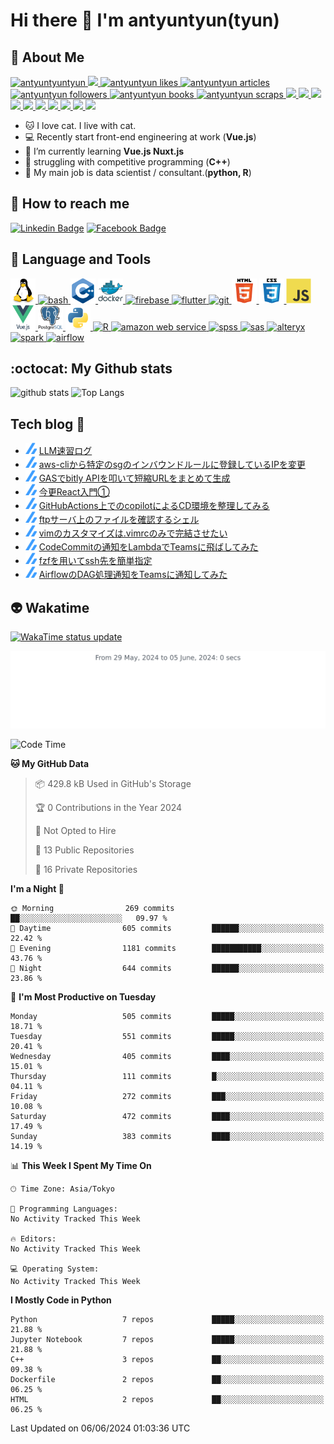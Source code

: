 # Hi there 👋 I'm antyuntyun(tyun)

<!--
**antyuntyuntyun/antyuntyuntyun** is a ✨ _special_ ✨ repository because its `README.md` (this file) appears on your GitHub profile.

Here are some ideas to get you started:

- 🔭 I’m currently working on ...
- 🌱 I’m currently learning ...
- 👯 I’m looking to collaborate on ...
- 🤔 I’m looking for help with ...
- 💬 Ask me about ...
- 📫 How to reach me: ...
- 😄 Pronouns: ...
- ⚡ Fun fact: ...
-->

## 🤵 About Me

<p align="left"> 
  <a href="https://github.com/antyuntyuntyun/antyuntyuntyun/">
    <img src="https://komarev.com/ghpvc/?username=antyuntyuntyun&color=orange&style=flat" alt="antyuntyuntyun" />
  </a>
  <a href="https://github.com/antyuntyuntyun">
    <img height="20" src="https://img.shields.io/github/followers/antyuntyuntyun?label=follow&logo=github&style=flat" />
  </a>
  <!--  zenn  -->
  <!--   <a href="https://zenn.dev/antyuntyun">
      <img height="20" src="https://zenn-badge.ganariya.vercel.app/antyuntyun/liked" />
    </a>
    <a href="https://zenn.dev/antyuntyun">
      <img height="20" src="https://zenn-badge.ganariya.vercel.app/antyuntyun/followers" />
    </a>
    <a href="https://zenn.dev/antyuntyun">
      <img height="20" src="https://zenn-badge.ganariya.vercel.app/antyuntyun/articles" />
    </a> -->
  <!--   2021/5/17 のapi仕様変更により、こちら卒業　https://github.com/Ganariya/zenn-badge -->
  <!--   こちらに移行 https://github.com/nikaera/zenn-badge-->
  <!-- Like のバッジ -->
  <a href="https://zenn.dev/antyuntyun">
    <img src="https://zenn.badge.nikaera.com/s/antyuntyun/likes?style=flat" alt="antyuntyun likes" />
  </a>

  <!-- Articles のバッジ -->
  <a href="https://zenn.dev/antyuntyun/articles">
    <img src="https://zenn.badge.nikaera.com/s/antyuntyun/articles?style=flat" alt="antyuntyun articles" height="20" />
  </a>

  <!-- Followers のバッジ -->
  <a href="https://zenn.dev/antyuntyun/">
    <img src="https://zenn.badge.nikaera.com/s/antyuntyun/followers?style=flat" alt="antyuntyun followers" height="20"/>
  </a>

  <!-- Books のバッジ -->
  <a href="https://zenn.dev/antyuntyun/books">
    <img src="https://zenn.badge.nikaera.com/s/antyuntyun/books?style=flat" alt="antyuntyun books" height="20"/>
  </a>

  <!-- Scraps のバッジ -->
  <a href="https://zenn.dev/antyuntyun/scraps">
    <img src="https://zenn.badge.nikaera.com/s/antyuntyun/scraps?style=flat" alt="antyuntyun scraps" height="20" />
  </a>
  <!--  zenn  -->
  
  <!--  Qiita  -->
  <a href="http://qiita.com/antyuntyuntyun">
    <img src="https://qiita-badge.apiapi.app/s/antyuntyuntyun/contributions.svg"  height="20"/>
  </a>
  <a href="http://qiita.com/antyuntyuntyun">
    <img src="https://qiita-badge.apiapi.app/s/antyuntyuntyun/followers.svg" height="20" />
  </a>
  <a href="http://qiita.com/antyuntyuntyun">
    <img src="https://qiita-badge.apiapi.app/s/antyuntyuntyun/posts.svg"  height="20" />
  </a>  
  <!--  Qiita  -->
  
  <!--  Certificates  -->
  <a href="https://www.credly.com/badges/bb885a79-c895-4970-9cac-9a613d617704/public_url">
    <img src="https://img.shields.io/badge/-Amazon%20AWS%20SAP-232F3E.svg?logo=amazon-aws&style=flat" height="20" />
  </a>
  <a href="https://www.youracclaim.com/badges/955d66c9-063b-4ef5-a89c-0e0e67c0112d/public_url">
    <img src="https://img.shields.io/badge/-Amazon%20AWS%20SAA-232F3E.svg?logo=amazon-aws&style=flat" height="20" />
  </a>
  <a href="https://www.credly.com/badges/a2d28c30-ef7c-4ff9-9f3c-73f835e24933/public_url">
    <img src="https://img.shields.io/badge/-Amazon%20AWS%20MLS-232F3E.svg?logo=amazon-aws&style=flat" height="20" />
  </a>
  <a href="https://www.credly.com/badges/1e06537c-0108-4394-9212-a0c8caae9b35/public_url">
    <img src="https://img.shields.io/badge/-Amazon%20AWS%20DBS-232F3E.svg?logo=amazon-aws&style=flat" height="20" />
  </a>
  <a href="https://www.credly.com/badges/dc6547ca-a431-4aba-9e71-7d7d96905bb0/public_url">
    <img  src="https://img.shields.io/badge/-Microsoft%20MCP%20DP--100-232F3E.svg?logo=microsoftazure&style=flat" height="20"/>
  </a>
  <a href="https://www.credly.com/badges/225ffc55-cf2f-47e7-a470-64dc843e0112/public_url">
    <img src="https://img.shields.io/badge/-Microsoft%20MCP%20AI--900-232F3E.svg?logo=microsoftazure&style=flat" height="20" />
  </a>
  <a href="https://www.credly.com/badges/96dc09ab-5906-4288-9f4a-00eeb930dc32/public_url">
    <img src="https://img.shields.io/badge/-Microsoft%20MCP%20AZ--900-232F3E.svg?logo=microsoftazure&style=flat" height="20" />
  </a>
  <!--  Certificates  -->
</p>

- :cat: I love cat. I live with cat.
- 💻 Recently start front-end engineering at work (**Vue.js**)
- 🌱 I’m currently learning **Vue.js Nuxt.js**
- :muscle: struggling with competitive programming (**C++**)
- :man: My main job is data scientist / consultant.(**python, R**)
<!-- - 🤔 I’m looking for help with SPSS modeling -->

## :hatched_chick: How to reach me

[![Linkedin Badge](https://img.shields.io/badge/-@yuta.yasumura-blue?style=flat-square&logo=Linkedin&logoColor=white&link=https://www.linkedin.com/in/yuta-yasumura-55b1301b9/)](https://www.linkedin.com/in/yuta-yasumura-55b1301b9/)
[![Facebook Badge](https://img.shields.io/badge/-@yuta.yasumura-3b5998?style=flat-square&labelColor=3b5998&logo=facebook&logoColor=white&link=https://www.facebook.com/yuta.yasumura)](https://www.facebook.com/yuta.yasumura)

## :eyes: Language and Tools

<p align="left">
  <a href="https://www.linux.org/" target="_blank">
    <img src="https://raw.githubusercontent.com/devicons/devicon/master/icons/linux/linux-original.svg" alt="linux" width="40" height="40"/>
  </a>
  <a href="https://www.gnu.org/software/bash/" target="_blank">
    <img src="https://www.vectorlogo.zone/logos/gnu_bash/gnu_bash-icon.svg" alt="bash" width="40" height="40"/>
  </a>
  <a href="https://www.w3schools.com/cpp/" target="_blank">
    <img src="https://raw.githubusercontent.com/devicons/devicon/master/icons/cplusplus/cplusplus-original.svg" alt="cplusplus" width="40" height="40"/>
  </a>
  <a href="https://www.docker.com/" target="_blank">
    <img src="https://raw.githubusercontent.com/devicons/devicon/master/icons/docker/docker-original-wordmark.svg" alt="docker" width="40" height="40"/>
  </a>
  <a href="https://firebase.google.com/" target="_blank">
    <img src="https://www.vectorlogo.zone/logos/firebase/firebase-icon.svg" alt="firebase" width="40" height="40"/>
  </a>
  <a href="https://flutter.dev" target="_blank">
    <img src="https://www.vectorlogo.zone/logos/flutterio/flutterio-icon.svg" alt="flutter" width="40" height="40"/>
  </a>
  <a href="https://git-scm.com/" target="_blank">
    <img src="https://www.vectorlogo.zone/logos/git-scm/git-scm-icon.svg" alt="git" width="40" height="40"/>
  </a>
  <a href="https://www.w3.org/html/" target="_blank">
    <img src="https://raw.githubusercontent.com/devicons/devicon/master/icons/html5/html5-original-wordmark.svg" alt="html5" width="40" height="40"/>
  </a>
  <a href="https://www.w3schools.com/css/" target="_blank">
    <img src="https://raw.githubusercontent.com/devicons/devicon/master/icons/css3/css3-original-wordmark.svg" alt="css3" width="40" height="40"/>
  </a>
  <a href="https://developer.mozilla.org/en-US/docs/Web/JavaScript" target="_blank">
    <img src="https://raw.githubusercontent.com/devicons/devicon/master/icons/javascript/javascript-original.svg" alt="javascript" width="40" height="40"/>
  </a>
   <a href="https://vuejs.org/" target="_blank">
    <img src="https://raw.githubusercontent.com/devicons/devicon/master/icons/vuejs/vuejs-original-wordmark.svg" alt="vuejs" width="40" height="40"/>
  </a>
<!--   <a href="https://www.jenkins.io" target="_blank">
    <img src="https://www.vectorlogo.zone/logos/jenkins/jenkins-icon.svg" alt="jenkins" width="40" height="40"/>
  </a> -->
<!--   <a href="https://nodejs.org" target="_blank">
    <img src="https://raw.githubusercontent.com/devicons/devicon/master/icons/nodejs/nodejs-original-wordmark.svg" alt="nodejs" width="40" height="40"/>
  </a> -->
  <a href="https://www.postgresql.org" target="_blank">
    <img src="https://raw.githubusercontent.com/devicons/devicon/master/icons/postgresql/postgresql-original-wordmark.svg" alt="postgresql" width="40" height="40"/>
  </a>
  <a href="https://www.python.org" target="_blank">
    <img src="https://raw.githubusercontent.com/devicons/devicon/master/icons/python/python-original.svg" alt="python" width="40" height="40"/>
  </a>
  <a href="https://www.r-project.org/" target="_blank">
    <img src="https://www.r-project.org/logo/Rlogo.svg" alt="R" width="40" height="40"/>
  </a>  
  <a href="https://aws.amazon.com/" target="_blank">
    <img src="https://www.vectorlogo.zone/logos/amazon_aws/amazon_aws-icon.svg" alt="amazon web service" width="40" height="40"/>
  </a>
  <a href="https://www.ibm.com/jp-ja/products/spss-modeler" target="_blank">
    <img src="https://cdn.worldvectorlogo.com/logos/spss-1.svg" alt="spss" width="40" height="40"/>
  </a>
  <a href="https://www.sas.com/ja_jp/home.html" target="_blank">
    <img src="https://cdn.worldvectorlogo.com/logos/sas-6.svg" alt="sas" width="40" height="40"/>
  </a>
  <a href="https://www.alteryx.com/" target="_blank">
    <img src="https://iconape.com/wp-content/files/jq/351784/svg/351784.svg" alt="alteryx" width="80" height="40"/>
  </a>  
  <a href="https://spark.apache.org/docs/3.1.2/" target="_blank">
    <img src="https://www.vectorlogo.zone/logos/apache_spark/apache_spark-ar21.svg" alt="spark" width="80" height="40"/>
  </a>
  <a href="https://airflow.apache.org/docs/" target="_blank">
    <img src="https://iconape.com/wp-content/files/dd/370523/svg/370523.svg" alt="airflow" width="80" height="40"/>
  </a>

</p>

## :octocat: My Github stats

<p align="left"> 
    <img alt="github stats" height="180px" src="https://github-readme-stats.vercel.app/api?username=antyuntyuntyun&count_private=true&show_icons=true&show_icons=true" />
  <img alt="Top Langs" height="180px" src="https://github-readme-stats.vercel.app/api/top-langs/?username=antyuntyuntyun&layout=compact&count_private=true&show_icons=true&show_icons=true" />
</p>

## Tech blog :hammer:

<!--[START github.com/ikawaha/feedsnippet]--><!--[2023-12-30T01:16:45Z]-->
* ![](./icon/zenn.png) [LLM速習ログ](https://zenn.dev/antyuntyun/articles/learning_llm)
* ![](./icon/zenn.png) [aws-cliから特定のsgのインバウンドルールに登録しているIPを変更](https://zenn.dev/antyuntyun/articles/aws-cli-change-ip-of-sg-ingress)
* ![](./icon/zenn.png) [GASでbitly APIを叩いて短縮URLをまとめて生成](https://zenn.dev/antyuntyun/articles/gas-generate-short-url)
* ![](./icon/zenn.png) [今更React入門①](https://zenn.dev/antyuntyun/articles/getting-started-react-1)
* ![](./icon/zenn.png) [GitHubActions上でのcopilotによるCD環境を整理してみる](https://zenn.dev/antyuntyun/articles/copilot-in-github-actions)
* ![](./icon/zenn.png) [ftpサーバ上のファイルを確認するシェル](https://zenn.dev/antyuntyun/articles/ftp_ls_shell)
* ![](./icon/zenn.png) [vimのカスタマイズは.vimrcのみで完結させたい](https://zenn.dev/antyuntyun/articles/vim_custmoize)
* ![](./icon/zenn.png) [CodeCommitの通知をLambdaでTeamsに飛ばしてみた](https://zenn.dev/antyuntyun/articles/codecommit_notification)
* ![](./icon/zenn.png) [fzfを用いてssh先を簡単指定](https://zenn.dev/antyuntyun/articles/ssh-fzf-function)
* ![](./icon/zenn.png) [AirflowのDAG処理通知をTeamsに通知してみた](https://zenn.dev/antyuntyun/articles/airflow_custom_notification)
<!--[END github.com/ikawaha/feedsnippet]-->

## 👽 Wakatime

[![WakaTime status update](https://github.com/antyuntyuntyun/antyuntyuntyun/actions/workflows/wakatime-update.yml/badge.svg)](https://github.com/antyuntyuntyun/antyuntyuntyun/actions/workflows/wakatime-update.yml)

<img src="https://github.com/antyuntyuntyun/antyuntyuntyun/blob/master/images/stat.svg" alt="Alternative Text"/>
<!--
Example: <img src="https://github.com/avinal/avinal/blob/main/images/stat.svg" alt="Avinal WakaTime Activity"/>
-->

<!--START_SECTION:waka-->
![Code Time](http://img.shields.io/badge/Code%20Time-237%20hrs%2020%20mins-blue)

**🐱 My GitHub Data** 

> 📦 429.8 kB Used in GitHub's Storage 
 > 
> 🏆 0 Contributions in the Year 2024
 > 
> 🚫 Not Opted to Hire
 > 
> 📜 13 Public Repositories 
 > 
> 🔑 16 Private Repositories 
 > 
**I'm a Night 🦉** 

```text
🌞 Morning                269 commits         ██░░░░░░░░░░░░░░░░░░░░░░░   09.97 % 
🌆 Daytime                605 commits         ██████░░░░░░░░░░░░░░░░░░░   22.42 % 
🌃 Evening                1181 commits        ███████████░░░░░░░░░░░░░░   43.76 % 
🌙 Night                  644 commits         ██████░░░░░░░░░░░░░░░░░░░   23.86 % 
```
📅 **I'm Most Productive on Tuesday** 

```text
Monday                   505 commits         █████░░░░░░░░░░░░░░░░░░░░   18.71 % 
Tuesday                  551 commits         █████░░░░░░░░░░░░░░░░░░░░   20.41 % 
Wednesday                405 commits         ████░░░░░░░░░░░░░░░░░░░░░   15.01 % 
Thursday                 111 commits         █░░░░░░░░░░░░░░░░░░░░░░░░   04.11 % 
Friday                   272 commits         ███░░░░░░░░░░░░░░░░░░░░░░   10.08 % 
Saturday                 472 commits         ████░░░░░░░░░░░░░░░░░░░░░   17.49 % 
Sunday                   383 commits         ████░░░░░░░░░░░░░░░░░░░░░   14.19 % 
```


📊 **This Week I Spent My Time On** 

```text
🕑︎ Time Zone: Asia/Tokyo

💬 Programming Languages: 
No Activity Tracked This Week

🔥 Editors: 
No Activity Tracked This Week

💻 Operating System: 
No Activity Tracked This Week
```

**I Mostly Code in Python** 

```text
Python                   7 repos             █████░░░░░░░░░░░░░░░░░░░░   21.88 % 
Jupyter Notebook         7 repos             █████░░░░░░░░░░░░░░░░░░░░   21.88 % 
C++                      3 repos             ██░░░░░░░░░░░░░░░░░░░░░░░   09.38 % 
Dockerfile               2 repos             ██░░░░░░░░░░░░░░░░░░░░░░░   06.25 % 
HTML                     2 repos             ██░░░░░░░░░░░░░░░░░░░░░░░   06.25 % 
```




 Last Updated on 06/06/2024 01:03:36 UTC
<!--END_SECTION:waka-->
